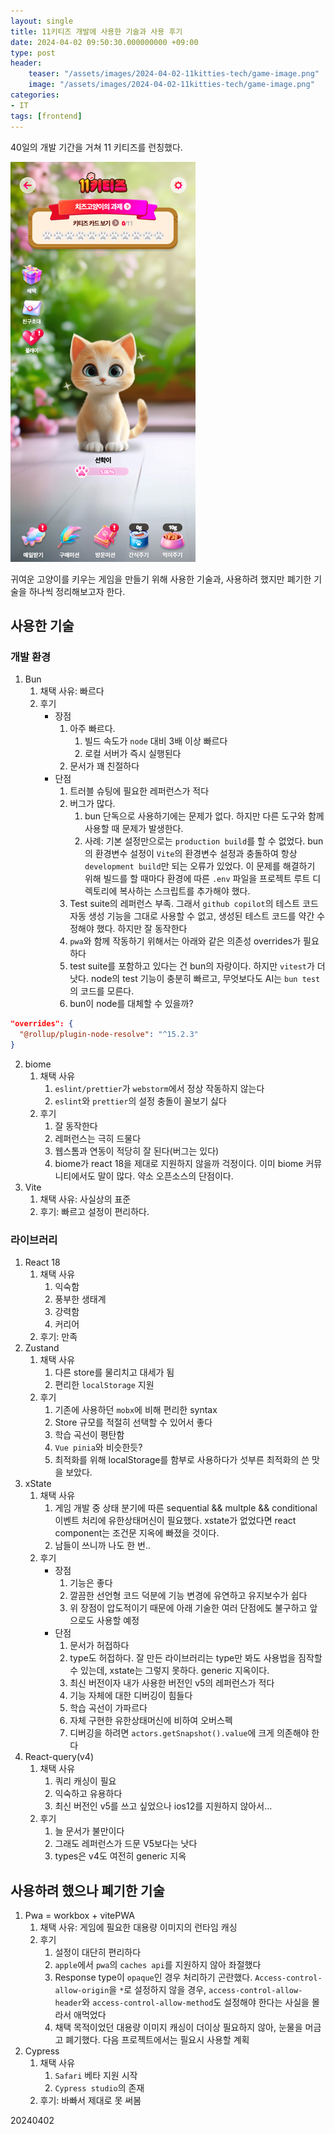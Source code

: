```yaml
---
layout: single
title: 11키티즈 개발에 사용한 기술과 사용 후기
date: 2024-04-02 09:50:30.000000000 +09:00
type: post
header:
    teaser: "/assets/images/2024-04-02-11kitties-tech/game-image.png"
    image: "/assets/images/2024-04-02-11kitties-tech/game-image.png"
categories:
- IT
tags: [frontend]
---
```


40일의 개발 기간을 거쳐 11 키티즈를 런칭했다.

![game](/assets/images/2024-04-02-11kitties-tech/game-image.png)

귀여운 고양이를 키우는 게임을 만들기 위해 사용한 기술과, 사용하려 했지만 폐기한 기술을 하나씩 정리해보고자 한다.

## 사용한 기술

### 개발 환경

1. Bun
    1. 채택 사유: 빠르다
    2. 후기
        * 장점
            1. 아주 빠르다.
                1. 빌드 속도가 `node` 대비 3배 이상 빠르다
                1. 로컬 서버가 즉시 실행된다
            3. 문서가 꽤 친절하다
        * 단점
            1. 트러블 슈팅에 필요한 레퍼런스가 적다
            4. 버그가 많다.
                1. bun 단독으로 사용하기에는 문제가 없다. 하지만 다른 도구와 함께 사용할 때 문제가 발생한다.
                2. 사례: 기본 설정만으로는 `production build`를 할 수 없었다. bun의 환경변수 설정이 `Vite`의 환경변수 설정과 충돌하여 항상 `development build`만 되는 오류가 있었다. 이 문제를 해결하기 위해 빌드를 할 때마다 환경에 따른 `.env` 파일을 프로젝트 루트 디렉토리에 복사하는 스크립트를 추가해야 했다.
            1. Test suite의 레퍼런스 부족. 그래서 `github copilot`의 테스트 코드 자동 생성 기능을 그대로 사용할 수 없고, 생성된 테스트 코드를 약간 수정해야 했다. 하지만 잘 동작한다
            5. `pwa`와 함께 작동하기 위해서는 아래와 같은 의존성 overrides가 필요하다
            1. test suite를 포함하고 있다는 건 bun의 자랑이다. 하지만 `vitest`가 더 낫다. node의 test 기능이 충분히 빠르고, 무엇보다도 AI는 `bun test`의 코드를 모른다.
            1. bun이 node를 대체할 수 있을까?
```json
"overrides": {
  "@rollup/plugin-node-resolve": "^15.2.3"
}
```
        
2. biome
    1. 채택 사유
        1. `eslint/prettier`가 `webstorm`에서 정상 작동하지 않는다
        2. `eslint`와 `prettier`의 설정 충돌이 꼴보기 싫다
    2. 후기
        1. 잘 동작한다
        2. 레퍼런스는 극히 드물다
        3. 웹스톰과 연동이 적당히 잘 된다(버그는 있다)
        4. biome가 react 18을 제대로 지원하지 않을까 걱정이다. 이미 biome 커뮤니티에서도 말이 많다. 약소 오픈소스의 단점이다.
3. Vite
    1. 채택 사유: 사실상의 표준
    2. 후기: 빠르고 설정이 편리하다.

### 라이브러리

1. React 18
    1. 채택 사유
        1. 익숙함
        2. 풍부한 생태계
        3. 강력함
        4. 커리어
    2. 후기: 만족
2. Zustand
    1. 채택 사유
        1. 다른 store를 물리치고 대세가 됨
        2. 편리한 `localStorage` 지원
    2. 후기
        1. 기존에 사용하던 `mobx`에 비해 편리한 syntax
        2. Store 규모를 적절히 선택할 수 있어서 좋다
        3. 학습 곡선이 평탄함
        4. `Vue pinia`와 비슷한듯?
        5. 최적화를 위해 localStorage를 함부로 사용하다가 섯부른 최적화의 쓴 맛을 보았다.
3. xState
    1. 채택 사유
        1. 게임 개발 중 상태 분기에 따른 sequential && multple && conditional 이벤트 처리에 유한상태머신이 필요했다. xstate가 없었다면 react component는 조건문 지옥에 빠졌을 것이다.
        2. 남들이 쓰니까 나도 한 번..
    2. 후기
        * 장점
            1. 기능은 좋다
            1. 깔끔한 선언형 코드 덕분에 기능 변경에 유연하고 유지보수가 쉽다
            1. 위 장점이 압도적이기 때문에 아래 기술한 여러 단점에도 불구하고 앞으로도 사용할 예정
        * 단점
            1. 문서가 허접하다
            3. type도 허접하다. 잘 만든 라이브러리는 type만 봐도 사용법을 짐작할 수 있는데, xstate는 그렇지 못하다. generic 지옥이다.
            4. 최신 버전이자 내가 사용한 버전인 v5의 레퍼런스가 적다
            5. 기능 자체에 대한 디버깅이 힘들다
            6. 학습 곡선이 가파르다
            7. 자체 구현한 유한상태머신에 비하여 오버스펙
            9. 디버깅을 하려면 `actors.getSnapshot().value`에 크게 의존해야 한다
1. React-query(v4)
    1. 채택 사유
        1. 쿼리 캐싱이 필요
        2. 익숙하고 유용하다
        4. 최신 버전인 v5를 쓰고 싶었으나 ios12를 지원하지 않아서…
    2. 후기
        1. 늘 문서가 불만이다
        2. 그래도 레퍼런스가 드문 V5보다는 낫다
        3. types은 v4도 여전히 generic 지옥

## 사용하려 했으나 폐기한 기술

1. Pwa = workbox + vitePWA
    1. 채택 사유: 게임에 필요한 대용량 이미지의 런타임 캐싱
    2. 후기
        1. 설정이 대단히 편리하다
        2. `apple`에서 `pwa`의 `caches api`를 지원하지 않아 좌절했다
        3. Response type이 `opaque`인 경우 처리하기 곤란했다. `Access-control-allow-origin`을 `*`로 설정하지 않을 경우, `access-control-allow-header`와 `access-control-allow-method`도 설정해야 한다는 사실을 몰라서 애먹었다
        1. 채택 목적이었던 대용량 이미지 캐싱이 더이상 필요하지 않아, 눈물을 머금고 폐기했다. 다음 프로젝트에서는 필요시 사용할 계획
1. Cypress
    1. 채택 사유
        1. `Safari` 베타 지원 시작
        2. `Cypress studio`의 존재
    2. 후기: 바빠서 제대로 못 써봄

20240402
